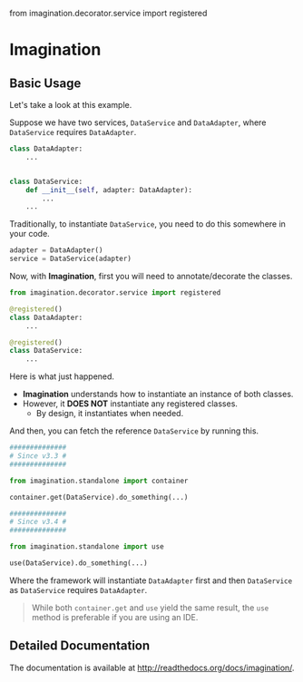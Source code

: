 from imagination.decorator.service import registered

# Imagination

## Basic Usage

Let's take a look at this example.

Suppose we have two services, `DataService` and `DataAdapter`, where `DataService` requires `DataAdapter`.

```python
class DataAdapter:
    ...


class DataService:
    def __init__(self, adapter: DataAdapter):
        ...
    ...
```

Traditionally, to instantiate `DataService`, you need to do this somewhere in your code.

```python
adapter = DataAdapter()
service = DataService(adapter)
```

Now, with **Imagination**, first you will need to annotate/decorate the classes.

```python
from imagination.decorator.service import registered

@registered()
class DataAdapter:
    ...

@registered()
class DataService:
    ...
```

Here is what just happened.
* **Imagination** understands how to instantiate an instance of both classes.
* However, it **DOES NOT** instantiate any registered classes.
  * By design, it instantiates when needed.

And then, you can fetch the reference `DataService` by running this.

```python
##############
# Since v3.3 #
##############

from imagination.standalone import container

container.get(DataService).do_something(...)
```
```python
##############
# Since v3.4 #
##############

from imagination.standalone import use

use(DataService).do_something(...)
```

Where the framework will instantiate `DataAdapter` first and then `DataService` as `DataService` requires `DataAdapter`.

> While both `container.get` and `use` yield the same result, the `use` method is preferable if you are using an IDE.

## Detailed Documentation

The documentation is available at http://readthedocs.org/docs/imagination/.
